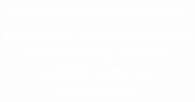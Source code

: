 <html>
<head>
  <title>Interaktif ANDA KAMU</title>
  <style>
    body {
      background-image: url('Wanted.jpg');
      background-size: cover;
      background-position: center;
      background-repeat: no-repeat;
      margin: 0;
      height: 100vh;
      padding: 0;
      color: white;
      font-family: sans-serif;
    }
    .content {
      padding-top: 20%;
      text-align: center;
    }
    body {
      font-family: Arial, sans-serif;
    }
    p, a {
      cursor: pointer;
      margin: 5px 0;
      font-size: 35px;
      text-decoration: none;
    }
    .hidden {
      display: none;
    }
    .ya {
      cursor: pointer;
      color: green;
      font-weight: bold;
    }
    .tidak {
      cursor: not-allowed;
      color: red;
      font-weight: bold;

    #kamuContent {
      text-align: center;
    }
  </style>
</head>
<body>
  <h1 style="text-align: center;">Selamat Datang Di Website Ini</h1>
  <p onclick="toggleAnda()" style="text-align: center;">Ini Adalah Website Khusus Untuk Orang Tercinta</p>
  <div id="andaContent" class="hidden">
    <p onclick="toggleKamu()" style="text-align: center;">Klik ini Untuk Mengetahuinya</p>
    <div id="kamuContent" class="hidden">
      <a href="Nah.jpg" target="_blank" class="ya">Klik Gambar</a>
      <br>
      <a href="Keren.jpg" target="_blank" class="tidak">Jangan di Klik</a>
    </div>
    
    <p onclick="errorSaya()" style="text-align: center;">jangan di buka</p>
  </div>
  <div style="width: 50%; margin: auto; text-align: center;">
    <p>&copy;2025 Bertemu Kembaran</p>
  </div>
  <script>
    function toggleAnda() {
      document.getElementById("andaContent").classList.toggle("hidden");
    }
    function toggleKamu() {
      document.getElementById("kamuContent").classList.toggle("hidden");
    }
    function errorSaya() {
      alert("❌ MEMANG MIRIP SEKALI SAMA HENDRY!");
    }
  </script>
</body>
</html>

